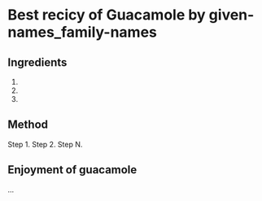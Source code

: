 # Best recicy of Guacamole by given-names_family-names

## Ingredients
1.
2. 
3. 

## Method 
Step 1.
Step 2.
Step N.

## Enjoyment of guacamole
... 
